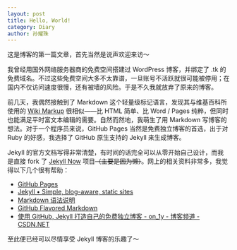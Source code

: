```yaml
---
layout: post
title: Hello, World!
category: Diary
author: 孙耀珠
---
```


这是博客的第一篇文章，首先当然是说声欢迎来访～

我曾经用国外网络服务器商的免费空间搭建过 WordPress 博客，并绑定了 .tk 的免费域名。不过这些免费空间大多不太靠谱，一旦账号不活跃就很可能被停用；在国内不仅访问速度很慢，还有被墙的风险。于是不久我就放弃了原来的博客。

前几天，我偶然接触到了 Markdown 这个轻量级标记语言，发现其与维基百科所使用的 [Wiki Markup](https://en.wikipedia.org/wiki/Help:Wiki_markup) 很相似——比 HTML 简单、比 Word / Pages 纯粹，但同时也能满足平时富文本编辑的需要。自然而然地，我萌生了用 Markdown 写博客的想法。对于一个程序员来说，GitHub Pages 当然是免费独立博客的首选，出于对 Ruby 的好感，我选择了 GitHub 原生支持的 Jekyll 来生成博客。

<!--more-->

Jekyll 的官方文档写得非常清楚，有时间的话完全可以从零开始自己设计，而我是直接 fork 了 [Jekyll Now](https://github.com/barryclark/jekyll-now) 项目<s>（主要是因为懒）</s>。网上的相关资料非常多，我觉得以下几个很有帮助：

- [GitHub Pages](https://pages.github.com)
- [Jekyll • Simple, blog-aware, static sites](http://jekyllrb.com)
- [Markdown 语法说明](http://wowubuntu.com/markdown/)
- [GitHub Flavored Markdown](https://help.github.com/articles/github-flavored-markdown/)
- [使用 GitHub, Jekyll 打造自己的免费独立博客 - on_1y - 博客频道 - CSDN.NET](http://blog.csdn.net/on_1y/article/details/19259435)

至此便已经可以尽情享受 Jekyll 博客的乐趣了～
